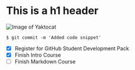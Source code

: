 # This is a h1 header

![Image of Yaktocat](https://octodex.github.com/images/yaktocat.png)

```
$ git commit -m 'Added code snippet'
```

- [x] Register for GitHub Student Development Pack
- [x] Finish Intro Course
- [ ] Finish Markdown Course
